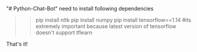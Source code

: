 "# Python-Chat-Bot" 
need to install following dependencies

>>pip install nltk
>>pip install numpy
>>pip install tensorflow==1.14 #its extremely important because latest version of tensorflow doesn't support tflearn


That's it!
